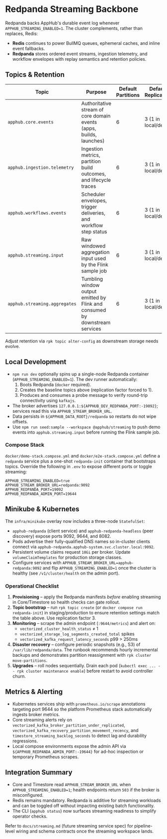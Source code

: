 # Redpanda Streaming Backbone

Redpanda backs AppHub's durable event log whenever `APPHUB_STREAMING_ENABLED=1`. The cluster complements, rather than replaces, Redis:

- **Redis** continues to power BullMQ queues, ephemeral caches, and inline event fallbacks.
- **Redpanda** stores ordered event streams, ingestion telemetry, and workflow envelopes with replay semantics and retention policies.

## Topics & Retention

| Topic | Purpose | Default Partitions | Default Replication | Retention |
| --- | --- | --- | --- | --- |
| `apphub.core.events` | Authoritative stream of core domain events (apps, builds, launches) | 6 | 3 (1 in local/dev) | 7 days (`retention.ms=604800000`)
| `apphub.ingestion.telemetry` | Ingestion metrics, partition build outcomes, and lifecycle traces | 6 | 3 (1 in local/dev) | 3 days (`259200000` ms)
| `apphub.workflows.events` | Scheduler envelopes, trigger deliveries, and workflow step status | 6 | 3 (1 in local/dev) | 7 days (`604800000` ms)
| `apphub.streaming.input` | Raw windowed aggregation input used by the Flink sample job | 6 | 3 (1 in local/dev) | 7 days (`604800000` ms)
| `apphub.streaming.aggregates` | Tumbling window output emitted by Flink and consumed by downstream services | 6 | 3 (1 in local/dev) | 7 days (`604800000` ms)

Adjust retention via `rpk topic alter-config` as downstream storage needs evolve.

## Local Development

- `npm run dev` optionally spins up a single-node Redpanda container (`APPHUB_STREAMING_ENABLED=1`). The dev runner automatically:
  1. Boots Redpanda (`docker` required).
  2. Creates the baseline topics above (replication factor forced to 1).
  3. Produces and consumes a probe message to verify round-trip connectivity using `kafkajs`.
- The broker advertises `127.0.0.1:${APPHUB_DEV_REDPANDA_PORT:-19092}`; services read this via `APPHUB_STREAM_BROKER_URL`.
- Data persists in `${APPHUB_DATA_ROOT}/redpanda` so restarts do not wipe offsets.
- Use `npm run seed:sample --workspace @apphub/streaming` to push demo events into `apphub.streaming.input` before running the Flink sample job.

### Compose Stack

`docker/demo-stack.compose.yml` and `docker/e2e-stack.compose.yml` define a `redpanda` service plus a one-shot `redpanda-init` container that bootstraps topics. Override the following in `.env` to expose different ports or toggle streaming:

```env
APPHUB_STREAMING_ENABLED=true
APPHUB_STREAM_BROKER_URL=redpanda:9092
APPHUB_REDPANDA_PORT=19092
APPHUB_REDPANDA_ADMIN_PORT=19644
```

## Minikube & Kubernetes

The `infra/minikube` overlay now includes a three-node `StatefulSet`:

- `apphub-redpanda` (client service) and `apphub-redpanda-headless` (peer discovery) expose ports 9092, 9644, and 8082.
- Pods advertise their fully-qualified DNS names so in-cluster clients connect via `apphub-redpanda.apphub-system.svc.cluster.local:9092`.
- Persistent volume claims request `10Gi` per broker. Update `volumeClaimTemplates` for production storage classes.
- Configure services with `APPHUB_STREAM_BROKER_URL=apphub-redpanda:9092` and flip `APPHUB_STREAMING_ENABLED=1` once the cluster is healthy (see `/v1/cluster/health` on the admin port).

### Operational Checklist

1. **Provisioning** – apply the Redpanda manifests _before_ enabling streaming in Core/Timestore so health checks can gate rollout.
2. **Topic bootstrap** – run `rpk topic create` (or `docker compose run redpanda-init`) in staging/production to ensure retention settings match the table above. Use replication factor 3.
3. **Monitoring** – scrape the admin endpoint (`:9644/metrics`) and alert on:
   - `vectorized_cluster_health_status` ≠ 1
   - `vectorized_storage_log_segments_created_total` spikes
   - `vectorized_kafka_request_latency_seconds` p99 > 250ms
4. **Disaster recovery** – configure periodic snapshots (e.g., S3) of `/var/lib/redpanda/data`. The runbook recommends hourly incremental backups and demonstrates partition reassignment with `rpk cluster move-partitions`.
5. **Upgrades** – roll nodes sequentially. Drain each pod (`kubectl exec ... -- rpk cluster maintenance enable`) before restart to avoid controller churn.

## Metrics & Alerting

- Kubernetes services ship with `prometheus.io/scrape` annotations targeting port 9644 so the platform Prometheus stack automatically ingests broker metrics.
- Core streaming alerts rely on `vectorized_kafka_broker_partition_under_replicated`, `vectorized_kafka_recovery_partition_movement_recency`, and `timestore_streaming_backlog_seconds` to detect lag and durability regressions.
- Local compose environments expose the admin API via `${APPHUB_REDPANDA_ADMIN_PORT:-19644}` for ad-hoc inspection or temporary Prometheus scrapes.

## Integration Summary

- Core and Timestore read `APPHUB_STREAM_BROKER_URL` when `APPHUB_STREAMING_ENABLED=1`; health endpoints return `503` if the broker is misconfigured.
- Redis remains mandatory. Redpanda is additive for streaming workloads and can be toggled off without impacting existing batch functionality.
- The CLI (`apphub status`) now surfaces streaming readiness to simplify operator checks.

Refer to `docs/streaming.md` (future streaming service spec) for pipeline-level wiring and schema contracts once the streaming workspace lands.
